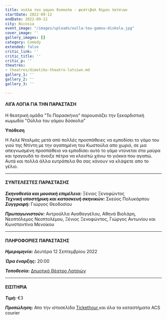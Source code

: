 ```yaml
---
title: ουλλα του γαμου δυσκολα - φεστιβαλ δημου λατσιων
startDate: 2022-09-12
endDate: 2022-09-12
city: Nicosia
event_image: "/images/uploads/oulla-tou-gamou-diskola.jpg"
cover_image: ''
gallery_images: []
category: Comedy
extended: false
critic_link: ''
critic_title: ''
critic_p: ''
theatres:
- theatres/dimotiko-theatro-latsiwn.md
gallery_1: ''
gallery_2: ''
gallery_3: ''

---
```

#### ΛΙΓΑ ΛΟΓΙΑ ΓΙΑ ΤΗΝ ΠΑΡΑΣΤΑΣΗ

Η θεατρική ομάδα "Το Παρασκήνιο" παρουσιάζει την ξεκαρδιστική κωμωδία "Ούλλα του γάμου δύσκολα"

**Υπόθεση**

Η Λελέ Νταλμάς μετά από πολλές προσπάθειες να εμποδίσει το γάμο του γιού της Ντίντη με την αγαπημένη του Κωστούλα απο χωριό, σε μια απεγνωσμένη προσπάθεια να εμποδίσει αυτό το γάμο ντύνεται στα μαύρα και τραγουδά το άνοιξε πέτρα να κλειστώ χάνω το γιόκκα που αγαπώ. Αυτά και πολλά άλλα ευτράπελα θα σας κάνουν να κλάψετε απο το γέλιο.

***

#### ΣΥΝΤΕΛΕΣΤΕΣ ΠΑΡΑΣΤΑΣΗΣ

**_Σκηνοθεσία και μουσική επιμέλεια:_** Ξένιος Ξενοφώντος  
**_Τεχνική υποστήρικη και κατασκευή σκηνικών:_** Σκεύος Πολυκάρπου  
**_Συγγραφή:_** Γιώργος Θεοδοσίου

**_Πρωταγωνιστούν:_** Αντρούλλα Αγαθαγγέλου, Αθηνά Βιολάρη, Νεοπτόλεμος Νεοπτολέμου, Ξένιος Ξενοφώντος, Γιώργος Αντωνίου και Κωνσταντίνα Μενοίκου

***

#### ΠΛΗΡΟΦΟΡΙΕΣ ΠΑΡΑΣΤΑΣΗΣ

**_Ημερομηνία:_** Δευτέρα 12 Σεπτεμβρίου 2022

**_Ώρα έναρξης:_** 20:00

**_Τοποθεσία:_** [Δημοτικό Θέατρο Λατσιών](?#map)

***

#### ΕΙΣΙΤΗΡΙΑ

**_Τιμή:_** €3

**_Προπώληση:_** Απο την ιστοσελίδα [Tickethour ](https://shop.tickethour.com/ticketmaster_se_3938.html "Tickethour")και όλα τα καταστήματα ACS courier